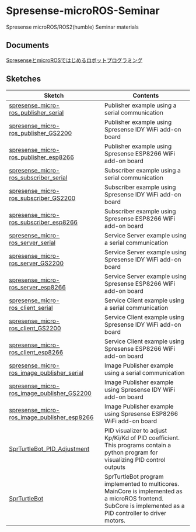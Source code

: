 # Spresense-microROS-Seminar
Spresense microROS/ROS2(humble) Seminar materials

## Documents
[SpresenseとmicroROSではじめるロボットプログラミング](https://github.com/TE-YoshinoriOota/Spresense-microROS-Seminar/blob/main/Documents/Spresense%20%E3%81%A8micro-ROS%20%E3%81%A7%E3%81%AF%E3%81%98%E3%82%81%E3%82%8B%E3%83%AD%E3%83%9C%E3%83%83%E3%83%88%E3%83%97%E3%83%AD%E3%82%B0%E3%83%A9%E3%83%9F%E3%83%B3%E3%82%B0.pdf)

## Sketches
|Sketch|Contents
----|----
|[spresense_micro-ros_publisher_serial](https://github.com/TE-YoshinoriOota/Spresense-microROS-Seminar/blob/main/Sketches/spresense_micro-ros_publisher_serial/spresense_micro-ros_publisher_serial.ino)|Publisher example using a serial communication|
|[spresense_micro-ros_publisher_GS2200](https://github.com/TE-YoshinoriOota/Spresense-microROS-Seminar/blob/main/Sketches/spresense_micro-ros_publisher_GS2200/spresense_micro-ros_publisher_GS2200.ino)|Publisher example using Spresense IDY WiFi add-on board|
|[spresense_micro-ros_publisher_esp8266](https://github.com/TE-YoshinoriOota/Spresense-microROS-Seminar/blob/main/Sketches/spresense_micro-ros_publisher_esp8266/spresense_micro-ros_publisher_esp8266.ino)|Publisher example using Spresense ESP8266 WiFi add-on board|
|[spresense_micro-ros_subscriber_serial](https://github.com/TE-YoshinoriOota/Spresense-microROS-Seminar/blob/main/Sketches/spresense_micro-ros_subscriber_serial/spresense_micro-ros_subscriber_serial.ino)|Subscriber example using a serial communication|
|[spresense_micro-ros_subscriber_GS2200](https://github.com/TE-YoshinoriOota/Spresense-microROS-Seminar/blob/main/Sketches/spresense_micro-ros_subscriber_GS2200/spresense_micro-ros_subscriber_GS2200.ino)|Subscriber example using Spresense IDY WiFi add-on board|
|[spresense_micro-ros_subscriber_esp8266](https://github.com/TE-YoshinoriOota/Spresense-microROS-Seminar/blob/main/Sketches/spresense_micro-ros_subscriber_esp8266/spresense_micro-ros_subscriber_esp8266.ino)|Subscriber example using Spresense ESP8266 WiFi add-on board|
|[spresense_micro-ros_server_serial](https://github.com/TE-YoshinoriOota/Spresense-microROS-Seminar/blob/main/Sketches/spresense_micro-ros_server_serial/spresense_micro-ros_server_serial.ino)|Service Server example using a serial communication|
|[spresense_micro-ros_server_GS2200](https://github.com/TE-YoshinoriOota/Spresense-microROS-Seminar/blob/main/Sketches/spresense_micro-ros_server_GS2200/spresense_micro-ros_server_GS2200/spresense_micro-ros_server_GS2200.ino)|Service Server example using Spresense IDY WiFi add-on board|
|[spresense_micro-ros_server_esp8266](https://github.com/TE-YoshinoriOota/Spresense-microROS-Seminar/blob/main/Sketches/spresense_micro-ros_server_esp8266/spresense_micro-ros_server_esp8266.ino)|Service Server example using Spresense ESP8266 WiFi add-on board|
|[spresense_micro-ros_client_serial](https://github.com/TE-YoshinoriOota/Spresense-microROS-Seminar/blob/main/Sketches/spresense_micro-ros_client_serial/spresense_micro-ros_client_serial.ino)|Service Client example using a serial communication|
|[spresense_micro-ros_client_GS2200](https://github.com/TE-YoshinoriOota/Spresense-microROS-Seminar/blob/main/Sketches/spresense_micro-ros_client_GS2200/spresense_micro-ros_client_GS2200.ino)|Service Client example using Spresense IDY WiFi add-on board|
|[spresense_micro-ros_client_esp8266](https://github.com/TE-YoshinoriOota/Spresense-microROS-Seminar/blob/main/Sketches/spresense_micro-ros_client_esp8266/spresense_micro-ros_client_esp8266.ino)|Service Client example using Spresense ESP8266 WiFi add-on board|
|[spresense_micro-ros_image_publisher_serial](https://github.com/TE-YoshinoriOota/Spresense-microROS-Seminar/blob/main/Sketches/spresense_micro-ros_image_publisher_serial/spresense_micro-ros_image_publisher_serial.ino)|Image Publisher example using a serial communication|
|[spresense_micro-ros_image_publisher_GS2200](https://github.com/TE-YoshinoriOota/Spresense-microROS-Seminar/blob/main/Sketches/spresense_micro-ros_image_publisher_GS2200/spresense_micro-ros_image_publisher_GS2200.ino)|Image Publisher example using Spresense IDY WiFi add-on board|
|[spresense_micro-ros_image_publisher_esp8266](https://github.com/TE-YoshinoriOota/Spresense-microROS-Seminar/blob/main/Sketches/spresense_micro-ros_image_publisher_esp8266/spresense_micro-ros_image_publisher_esp8266.ino)|Image Publisher example using Spresense ESP8266 WiFi add-on board|
|[SprTurtleBot_PID_Adjustment](https://github.com/TE-YoshinoriOota/Spresense-microROS-Seminar/tree/main/Sketches/SprTurtleBot_PID_Adjustment)|PID visualizer to adjust Kp/Ki/Kd of PID coefficient. This programs contain a python program for visualizing PID control outputs |
|[SprTurtleBot](https://github.com/TE-YoshinoriOota/Spresense-microROS-Seminar/tree/main/Sketches/SprTurtleBot)|SprTurtleBot program implemented to multicores. MainCore is implemented as a microROS frontend. SubCore is implemented as a PID controller to driver motors. |
